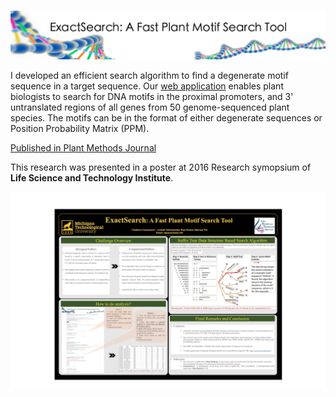 
![ExactSearch](/header.jpg?raw=true "Exact Search")

I  developed an efficient search algorithm to find a degenerate motif sequence in a target sequence.
Our [web application](http://sys.bio.mtu.edu/motif/) enables plant biologists to search for DNA motifs in the proximal promoters, and 3' untranslated regions of all genes from 50 genome-sequenced plant species. The motifs can be in the format of either degenerate sequences or Position Probability Matrix (PPM). 

[Published in Plant Methods Journal](http://plantmethods.biomedcentral.com/articles/10.1186/s13007-016-0126-6)

This research was presented in a poster at 2016 Research symopsium of **Life Science and Technology Institute**.

![Alt text](/poster.jpg?raw=true "Poster Exact Search")

